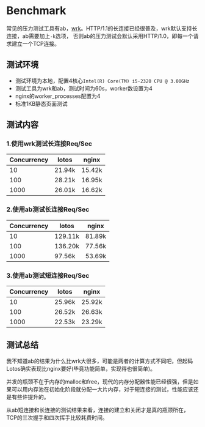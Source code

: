 # Benchmark

常见的压力测试工具有ab，[wrk](https://github.com/wg/wrk)。HTTP/1.1的长连接已经很普及，wrk默认支持长连接，ab需要加上`-k`选项， 否则ab的压力测试会默认采用HTTP/1.0，即每一个请求建立一个TCP连接。

## 测试环境

- 测试环境为本地，配置4核心`Intel(R) Core(TM) i5-2320 CPU @ 3.00GHz`
- 测试工具为wrk和ab，测试时间为60s，worker数设置为4
- nginx的worker_processes配置为4
- 标准1KB静态页面测试

## 测试内容

### 1.使用wrk测试长连接Req/Sec

Concurrency | lotos  | nginx
----------- | ------ | ------
10          | 21.94k | 15.42k
100         | 28.21k | 16.95k
1000        | 26.01k | 16.62k

### 2.使用ab测试长连接Req/Sec

Concurrency | lotos   | nginx
----------- | ------- | ------
10          | 129.11k | 81.89k
100         | 136.20k | 77.56k
1000        | 97.56k  | 53.69k

### 3.使用ab测试短连接Req/Sec

Concurrency | lotos  | nginx
----------- | ------ | ------
10          | 25.96k | 25.92k
100         | 26.52k | 26.63k
1000        | 22.53k | 23.29k

## 测试总结

我不知道ab的结果为什么比wrk大很多，可能是两者的计算方式不同吧，但起码Lotos确实表现比nginx要好(毕竟功能简单，实现得也很简单)。

并发的瓶颈不在于内存的malloc和free，现代的内存分配器性能已经很强，但是如果可以用内存池在初始化阶段就分配一大片内存，对于短连接的测试，性能应该还是有些许提升的。

从ab短连接和长连接的测试结果来看，连接的建立和关闭才是真的瓶颈所在， TCP的三次握手和四次挥手比较耗费时间。
